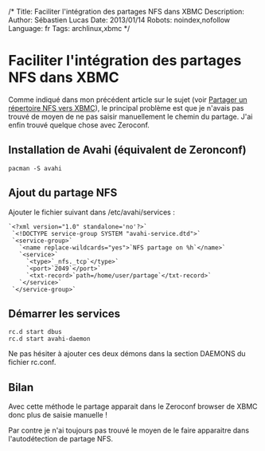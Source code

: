 /*
Title: Faciliter l'intégration des partages NFS dans XBMC
Description: 
Author: Sébastien Lucas
Date: 2013/01/14
Robots: noindex,nofollow
Language: fr
Tags: archlinux,xbmc
*/
# Faciliter l'intégration des partages NFS dans XBMC

Comme indiqué dans mon précédent article sur le sujet (voir [Partager un répertoire NFS vers XBMC](/blog/archlinux-xbmc-nfs)), le principal problème est que je n'avais pas trouvé de moyen de ne pas saisir manuellement le chemin du partage. J'ai enfin trouvé quelque chose avec Zeroconf.

## Installation de Avahi (équivalent de Zeronconf)

```
pacman -S avahi
```
## Ajout du partage NFS

Ajouter le fichier suivant dans /etc/avahi/services :
```
`<?xml version="1.0" standalone='no'?>`
 `<!DOCTYPE service-group SYSTEM "avahi-service.dtd">`
 `<service-group>`
   `<name replace-wildcards="yes">`NFS partage on %h`</name>`
   `<service>`
     `<type>`_nfs._tcp`</type>`
     `<port>`2049`</port>`
     `<txt-record>`path=/home/user/partage`</txt-record>`
   `</service>`
 `</service-group>`
```
## Démarrer les services

```
rc.d start dbus
rc.d start avahi-daemon
```

Ne pas hésiter à ajouter ces deux démons dans la section DAEMONS du fichier rc.conf.
## Bilan

Avec cette méthode le partage apparait dans le Zeroconf browser de XBMC donc plus de saisie manuelle !

Par contre je n'ai toujours pas trouvé le moyen de le faire apparaitre dans l'autodétection de partage NFS.
